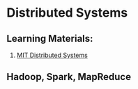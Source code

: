 # Distributed Systems

## Learning Materials:
1. [MIT Distributed Systems](http://nil.csail.mit.edu/6.824/2018/)

## Hadoop, Spark, MapReduce